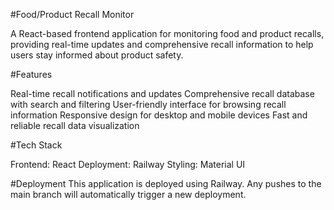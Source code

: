 #Food/Product Recall Monitor

A React-based frontend application for monitoring food and product recalls, providing real-time updates and comprehensive recall information to help users stay informed about product safety.

#Features

Real-time recall notifications and updates
Comprehensive recall database with search and filtering
User-friendly interface for browsing recall information
Responsive design for desktop and mobile devices
Fast and reliable recall data visualization

#Tech Stack

Frontend: React
Deployment: Railway
Styling: Material UI

#Deployment
This application is deployed using Railway. Any pushes to the main branch will automatically trigger a new deployment.
